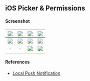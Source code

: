 ## iOS Picker & Permissions ##

#### Screenshot ####
| ![](https://i.imgur.com/2wheBt5.png) | ![](https://i.imgur.com/2nxwd8O.png) | ![](https://i.imgur.com/t73vPZl.png) | ![](https://images2.imgbox.com/46/36/OiZbXx2t_o.png) |
| :---: | :---: | :---: | :---: |
| ![](https://images2.imgbox.com/94/46/XLgOC1V9_o.png) | ![](https://images2.imgbox.com/21/71/6ZYKjKeF_o.png) | ![](https://images2.imgbox.com/52/42/SGxpHtqY_o.png) | ![](https://i.imgur.com/QUNeZ66.png) |
| - | - | ![](https://i.imgur.com/HNJaa3E.png) | ![](https://images2.imgbox.com/72/aa/2sG6tNoI_o.png) |

#### References ####
- [Local Push Notification](https://www.youtube.com/watch?v=dxe86OWc2mI)